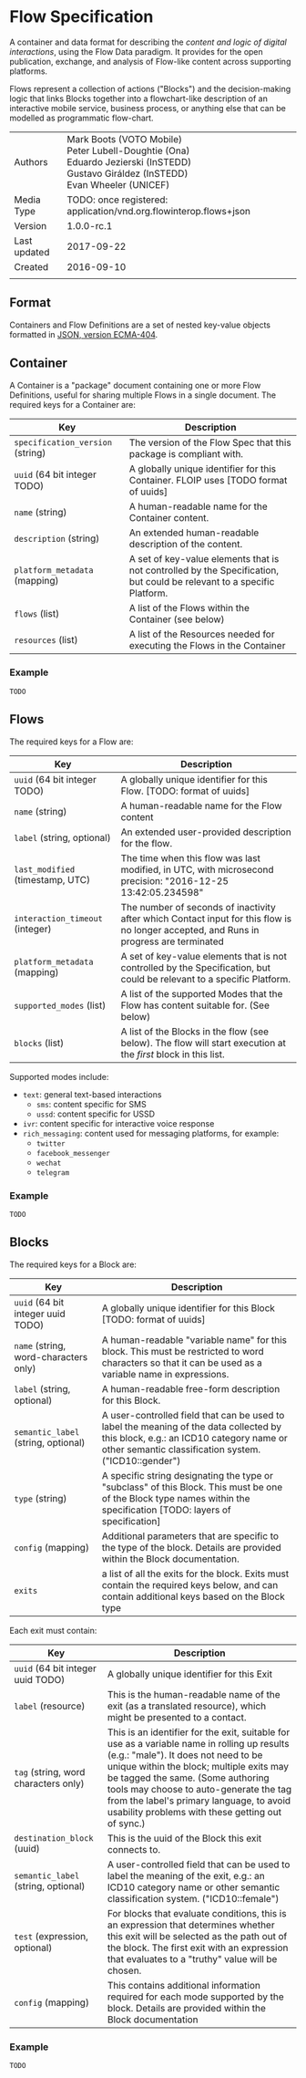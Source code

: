 # Flow Specification

A container and data format for describing the *content and logic of digital interactions*, using the Flow Data paradigm. It provides for the open publication, exchange, and analysis of Flow-like content across supporting platforms. 

Flows represent a collection of actions ("Blocks") and the decision-making logic that links Blocks together into a flowchart-like description of an interactive mobile service, business process, or anything else that can be modelled as programmatic flow-chart.

<table>
  <tr>
    <td>Authors</td>
    <td>Mark Boots (VOTO Mobile)<br>
Peter Lubell-Doughtie (Ona)<br>
Eduardo Jezierski (InSTEDD)<br>
Gustavo Giráldez (InSTEDD)<br>
Evan Wheeler (UNICEF)
  </tr>
  <tr>
    <td>Media Type</td>
    <td>TODO: once registered:
application/vnd.org.flowinterop.flows+json</td>
  </tr>
  <tr>
    <td>Version</td>
    <td>1.0.0-rc.1</td>
  </tr>
  <tr>
    <td>Last updated</td>
    <td>2017-09-22</td>
  </tr>
  <tr>
    <td>Created</td>
    <td>2016-09-10</td>
  </tr>
  <tr>
    <td></td>
    <td></td>
  </tr>
</table>

## Format

Containers and Flow Definitions are a set of nested key-value objects formatted in [JSON, version ECMA-404](http://www.ecma-international.org/publications/files/ECMA-ST/ECMA-404.pdf).

## Container

A Container is a "package" document containing one or more Flow Definitions, useful for sharing multiple Flows in a single document. The required keys for a Container are:

Key | Description
--- | ---
`specification_version` (string)| The version of the Flow Spec that this package is compliant with.
`uuid` (64 bit integer TODO)| A globally unique identifier for this Container. FLOIP uses [TODO format of uuids]
`name` (string)| A human-readable name for the Container content.
`description` (string)| An extended human-readable description of the content.
`platform_metadata` (mapping)| A set of key-value elements that is not controlled by the Specification, but could be relevant to a specific Platform.
`flows` (list)| A list of the Flows within the Container (see below)
`resources` (list)| A list of the Resources needed for executing the Flows in the Container

### Example

```
TODO
```

## Flows

The required keys for a Flow are:

Key | Description
--- | ---
`uuid` (64 bit integer TODO)| A globally unique identifier for this Flow. [TODO: format of uuids]
`name` (string)| A human-readable name for the Flow content
`label` (string, optional)| An extended user-provided description for the flow.
`last_modified` (timestamp, UTC)| The time when this flow was last modified, in UTC, with microsecond precision: "2016-12-25 13:42:05.234598"
`interaction_timeout` (integer)| The number of seconds of inactivity after which Contact input for this flow is no longer accepted, and Runs in progress are terminated
`platform_metadata` (mapping)| A set of key-value elements that is not controlled by the Specification, but could be relevant to a specific Platform.
`supported_modes` (list)|A list of the supported Modes that the Flow has content suitable for. (See below)
`blocks` (list)| A list of the Blocks in the flow (see below).  The flow will start execution at the _first_ block in this list.

Supported modes include:
  - `text`: general text-based interactions
    - `sms`: content specific for SMS
    - `ussd`: content specific for USSD
  - `ivr`: content specific for interactive voice response
  - `rich_messaging`: content used for messaging platforms, for example:
    - `twitter`
    - `facebook_messenger`
    - `wechat`
    - `telegram`

### Example

```
TODO
```

## Blocks

The required keys for a Block are:

Key | Description
--- | ---
`uuid` (64 bit integer uuid TODO)| A globally unique identifier for this Block [TODO: format of uuids]
`name` (string, word-characters only) | A human-readable "variable name" for this block. This must be restricted to word characters so that it can be used as a variable name in expressions.
`label` (string, optional)| A human-readable free-form description for this Block.
`semantic_label` (string, optional)| A user-controlled field that can be used to label the meaning of the data collected by this block, e.g.: an ICD10 category name or other semantic classification system. ("ICD10::gender")
`type` (string)| A specific string designating the type or "subclass" of this Block. This must be one of the Block type names within the specification [TODO: layers of specification]
`config` (mapping)| Additional parameters that are specific to the type of the block. Details are provided within the Block documentation.
`exits`| a list of all the exits for the block. Exits must contain the required keys below, and can contain additional keys based on the Block type

Each exit must contain:

Key | Description
--- | ---
`uuid` (64 bit integer uuid TODO)| A globally unique identifier for this Exit
`label` (resource)| This is the human-readable name of the exit (as a translated resource), which might be presented to a contact.
`tag` (string, word characters only)| This is an identifier for the exit, suitable for use as a variable name in rolling up results (e.g.: "male"). It does not need to be unique within the block; multiple exits may be tagged the same. (Some authoring tools may choose to auto-generate the tag from the label's primary language, to avoid usability problems with these getting out of sync.)
`destination_block` (uuid)| This is the uuid of the Block this exit connects to.
`semantic_label` (string, optional)| A user-controlled field that can be used to label the meaning of the exit, e.g.: an ICD10 category name or other semantic classification system. ("ICD10::female")
`test` (expression, optional)| For blocks that evaluate conditions, this is an expression that determines whether this exit will be selected as the path out of the block. The first exit with an expression that evaluates to a "truthy" value will be chosen.
`config` (mapping)| This contains additional information required for each mode supported by the block. Details are provided within the Block documentation
  
### Example
  
```
TODO
```
  



